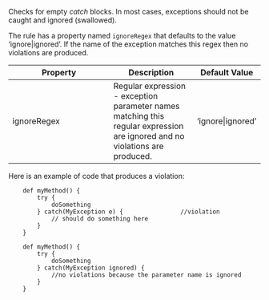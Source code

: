 Checks for empty *catch* blocks. In most cases, exceptions should not be
caught and ignored (swallowed).

The rule has a property named `ignoreRegex` that defaults to the value
‘ignore|ignored’. If the name of the exception matches this regex then
no violations are produced.

<table>
<colgroup>
<col style="width: 40%" />
<col style="width: 33%" />
<col style="width: 25%" />
</colgroup>
<thead>
<tr class="header">
<th>Property</th>
<th>Description</th>
<th>Default Value</th>
</tr>
</thead>
<tbody>
<tr class="odd">
<td>ignoreRegex</td>
<td>Regular expression - exception parameter names matching this regular expression are ignored and no violations are produced.</td>
<td>‘ignore|ignored’</td>
</tr>
</tbody>
</table>

Here is an example of code that produces a violation:

``` 
    def myMethod() {
        try {
            doSomething
        } catch(MyException e) {                //violation
            // should do something here
        }
    }

    def myMethod() {
        try {
            doSomething
        } catch(MyException ignored) {
            //no violations because the parameter name is ignored
        }
    }
```
